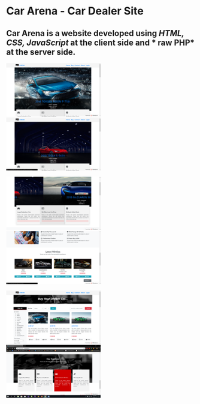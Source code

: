 # Car Arena - Car Dealer Site

## Car Arena is a website developed using *HTML, CSS, JavaScript* at the client side and * raw PHP* at the server side.

<img src="docs/image/sc1.png" width=50%/> <img src="docs/image/sc2.png" width=50%/>

<img src="docs/image/sc3.png" width=50%/> <img src="docs/image/sc4.png" width=50%/> 

<img src="docs/image/sc5.png" width=50%/> <img src="docs/image/sc6.png" width=50%/>
